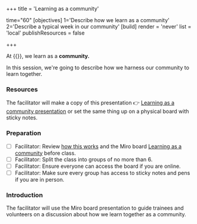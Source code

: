 +++
title = 'Learning as a community'

time="60"
[objectives]
    1='Describe how we learn as a community'
    2='Describe a typical week in our community'
[build]
  render = 'never'
  list = 'local'
  publishResources = false

+++

At {{<our-name>}}, we learn as a **community.**

In this session, we're going to describe how we harness our community to learn together.

### Resources

The facilitator will make a copy of this presentation 👉 [Learning as a community presentation](https://miro.com/app/board/uXjVNeEASJc=/?share_link_id=563047396351) or set the same thing up on a physical board with sticky notes.

### Preparation

- [ ] Facilitator: Review [how this works](how-this-works) and the Miro board [Learning as a community](https://miro.com/app/board/uXjVNeEASJc=/?share_link_id=563047396351) before class.
- [ ] Facilitator: Split the class into groups of no more than 6.
- [ ] Facilitator: Ensure everyone can access the board if you are online.
- [ ] Facilitator: Make sure every group has access to sticky notes and pens if you are in person.

### Introduction

The facilitator will use the Miro board presentation to guide trainees and volunteers on a discussion about how we learn together as a community.
